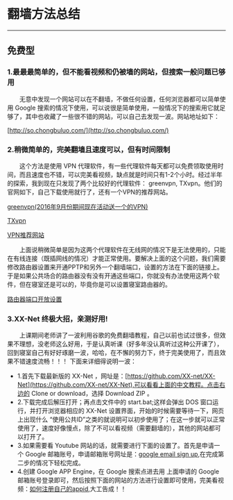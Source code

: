 # 翻墙方法总结
****
## 免费型
### 1.最最最简单的，但不能看视频和仍被墙的网站，但搜索一般问题已够用
&ensp;&ensp;&ensp;&ensp;无意中发现一个网站可以在不翻墙，不做任何设置，任何浏览器都可以简单使用 Google 搜索的情况下使用，可以说很是简单使用，一般情况下的搜索用它就足够了，其中也收藏了一些很不错的网站，可以自己去发现一波。网站地址如下：

[http://so.chongbuluo.com/](http://so.chongbuluo.com/)

### 2.稍微简单的，完美翻墙且速度可以，但有时间限制
&ensp;&ensp;&ensp;&ensp;这个方法是使用 VPN 代理软件，有一些代理软件每天都可以免费领取使用时间，而且速度也不错，可以完美看视频，缺点就是时间只有1-2个小时。经过半年的探索，我到现在只发现了两个比较好的代理软件： greenvpn, TXvpn。他们的官网如下，自己下载使用就行了，还有一个VPN的推荐网站。

[greenvpn(2016年9月份期间现在活动送一个的VPN)](http://lvye.jidingplay.com/)

[TXvpn](http://tx.shouapps.com/)

[VPN推荐网站](http://www.ssya.org/)

&ensp;&ensp;&ensp;&ensp;上面说稍微简单是因为这两个代理软件在无线网的情况下是无法使用的，只能在有线连接（既插网线的情况）才能正常使用。要解决上面的这个问题，我们需要修改路由器设置来开通PPTP和另外一个翻墙端口，设置的方法在下面的链接上。于是如果公共场合的路由器没有没有开通这些端口，你就没有办法使用这两个软件，但在寝室还是可以的，毕竟你是可以设置寝室路由器的。

[路由器端口开放设置](http://www.luyouqi6.cn/init/508.html)

### 3.XX-Net 终极大招，亲测好用!
&ensp;&ensp;&ensp;&ensp;上课期间老师讲了一波利用谷歌的免费翻墙教程，自己以前也试过很多，但效果不理想，没老师这么好用，于是认真听课（好多年没认真听过这种公开课了），回到寝室自己有好好琢磨一波，哈哈，在不懈的努力下，终于完美使用了，而且效果不错速度流畅！！！
下面来详细得说明一波：

- 1.首先下载最新版的 XX-Net ，网址是：[https://github.com/XX-net/XX-Net](https://github.com/XX-net/XX-Net),可以看看上面的中文教程。点击右边的 Clone or download，选择 Download ZIP 。
- 2.下载完成后解压打开；再点击文件中的 start.bat;这样会弹出 DOS 窗口运行，并打开浏览器相应的 XX-Net 设置界面，开始的时候需要等待一下，网页上出现什么 “使用公共ID”之类的就说明可以初步使用了；在这一步就可以正常使用了，速度好像慢点，除了不可以看视频（需要翻墙的），其他的网站都可以打开了。
- 3.如果需要看 Youtube 网站的话，就需要进行下面的设置了。首先是申请一个 Google 邮箱账号，申请邮箱账号网址是：[google email sign up](https://accounts.google.com/SignUp?service=mail&continue=http%3A%2F%2Fmail.google.com%2Fmail%2Fe-11-1474508a3cfd75e94a8c126957bdabee-a3ca0ac56229efeda59ff50264d9e1583e6de17f),在完成第二步的情况下轻松完成。
- 4.创建 Google APP Engine，在 Google 搜索点进去用 上面申请的 Google 邮箱账号登录即可，然后按照下面的网站的方法进行设置即可使用，完美看视频：[如何注册自己的appid](https://github.com/XX-net/XX-Net/wiki/how-to-create-my-appids),大工告成！！